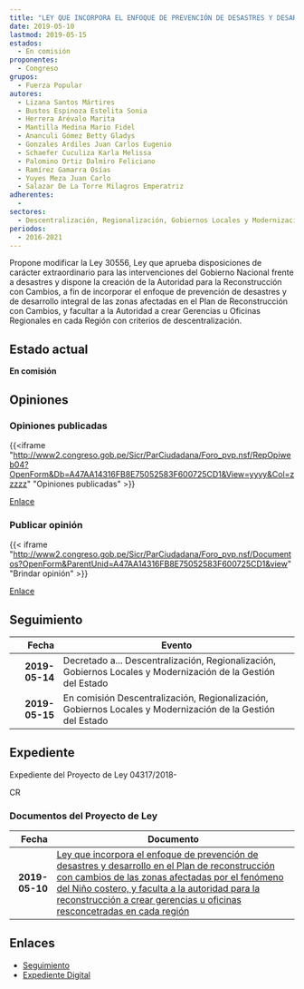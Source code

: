 ```yaml
---
title: "LEY QUE INCORPORA EL ENFOQUE DE PREVENCIÓN DE DESASTRES Y DESARROLLO EN EL PLAN DE RECONSTRUCCIÓN CON CAMBIOS DE LAS ZONAS AFECTADAS POR EL FENÓMENO DEL NIÑO COSTERO, Y FACULTA A LA AUTORIDAD PARA LA RECONSTRUCCIÓN A CREAR GERENCIAS U OFICINAS DESCONCENTRADAS EN CADA REGIÓN"
date: 2019-05-10
lastmod: 2019-05-15
estados: 
  - En comisión
proponentes: 
  - Congreso
grupos: 
  - Fuerza Popular
autores: 
  - Lizana Santos Mártires
  - Bustos Espinoza Estelita Sonia
  - Herrera Arévalo Marita
  - Mantilla Medina Mario Fidel
  - Ananculi Gómez Betty Gladys
  - Gonzales Ardiles Juan Carlos Eugenio
  - Schaefer Cuculiza Karla Melissa
  - Palomino Ortiz Dalmiro Feliciano
  - Ramírez Gamarra Osías
  - Yuyes Meza Juan Carlo
  - Salazar De La Torre Milagros Emperatriz
adherentes: 
  - 
sectores: 
  - Descentralización, Regionalización, Gobiernos Locales y Modernización de la Gestión del Estado
periodos: 
  - 2016-2021
---
```


Propone modificar la Ley 30556, Ley que aprueba disposiciones de carácter extraordinario para las intervenciones del Gobierno Nacional frente a desastres y dispone la creación de la Autoridad para la Reconstrucción con Cambios, a fin de incorporar el enfoque de prevención de desastres y de desarrollo integral de las zonas afectadas en el Plan de Reconstrucción con Cambios, y facultar a la Autoridad a crear Gerencias u Oficinas Regionales en cada Región con criterios de descentralización.


## Estado actual

**En comisión**

## Opiniones

### Opiniones publicadas

{{<iframe "http://www2.congreso.gob.pe/Sicr/ParCiudadana/Foro_pvp.nsf/RepOpiweb04?OpenForm&Db=A47AA14316FB8E75052583F600725CD1&View=yyyy&Col=zzzzz" "Opiniones publicadas" >}}

[Enlace](http://www2.congreso.gob.pe/Sicr/ParCiudadana/Foro_pvp.nsf/RepOpiweb04?OpenForm&Db=A47AA14316FB8E75052583F600725CD1&View=yyyy&Col=zzzzz)
### Publicar opinión

{{< iframe "http://www2.congreso.gob.pe/Sicr/ParCiudadana/Foro_pvp.nsf/Documentos?OpenForm&ParentUnid=A47AA14316FB8E75052583F600725CD1&view" "Brindar opinión" >}}

[Enlace](http://www2.congreso.gob.pe/Sicr/ParCiudadana/Foro_pvp.nsf/Documentos?OpenForm&ParentUnid=A47AA14316FB8E75052583F600725CD1&view)

## Seguimiento

| Fecha | Evento |
|------:|--------|
| **2019-05-14** | Decretado a... Descentralización, Regionalización, Gobiernos Locales y Modernización de la Gestión del Estado|
| **2019-05-15** | En comisión Descentralización, Regionalización, Gobiernos Locales y Modernización de la Gestión del Estado|


## Expediente

Expediente del Proyecto de Ley 04317/2018-

CR


### Documentos del Proyecto de Ley

| Fecha | Documento |
|------:|--------|
| **2019-05-10** | [Ley que incorpora el enfoque de prevención de desastres y desarrollo en el Plan de reconstrucción con cambios de las zonas afectadas por el fenómeno del Niño costero, y faculta a la autoridad para la reconstrucción a crear gerencias u oficinas resconcetradas en cada región](http://www.leyes.congreso.gob.pe/Documentos/2016_2021/Proyectos_de_Ley_y_de_Resoluciones_Legislativas/PL0431720190510.pdf) |

## Enlaces 

- [Seguimiento](http://www2.congreso.gob.pe/Sicr/TraDocEstProc/CLProLey2016.nsf/f7fff46988ca05b1052578e100829cc7/da56e58181720a99052583f6005f125e?OpenDocument)
- [Expediente Digital](http://www2.congreso.gob.pe/Sicr/TraDocEstProc/CLProLey2016.nsf/f7fff46988ca05b1052578e100829cc7/da56e58181720a99052583f6005f125e?OpenDocument&Click=05257FB7005EB655.eb71d0cf91d8294e05256cdf006b5706/$Body/0.1C6C)
